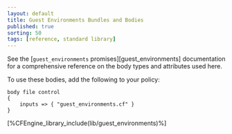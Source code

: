 ```yaml
---
layout: default
title: Guest Environments Bundles and Bodies
published: true
sorting: 50
tags: [reference, standard library]
---
```


See the [`guest_environments` promises][guest_environments] documentation for a
comprehensive reference on the body types and attributes used here.

To use these bodies, add the following to your policy:

```cf3
body file control
{
	inputs => { "guest_environments.cf" }
}
```



[%CFEngine_library_include(lib/guest_environments)%]
